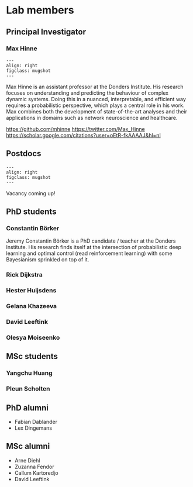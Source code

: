 # Lab members

## Principal Investigator

### Max Hinne

```{figure} ../images/max_head.jpg
---
align: right
figclass: mugshot
---
```

Max Hinne is an assistant professor at the Donders Institute. His research focuses on understanding and predicting the behaviour of complex dynamic systems. Doing this in a nuanced, interpretable, and efficient way requires a probabilistic perspective, which plays a central role in his work. Max combines both the development of state-of-the-art analyses and their applications in domains such as network neuroscience and healthcare.

https://github.com/mhinne https://twitter.com/Max_Hinne https://scholar.google.com/citations?user=oEtR-fkAAAAJ&hl=nl





## Postdocs

```{figure} ../images/constantin.jpg
---
align: right
figclass: mugshot
---
```

Vacancy coming up!

## PhD students

### Constantin Börker

Jeremy Constantin Börker is a PhD candidate / teacher at the Donders Institute. His research finds itself at the intersection of probabilistic deep learning and optimal control (read reinforcement learning) with some Bayesianism sprinkled on top of it. 

### Rick Dijkstra

### Hester Huijsdens

### Gelana Khazeeva

### David Leeftink

### Olesya Moiseenko

## MSc students

### Yangchu Huang

### Pleun Scholten


## PhD alumni

* Fabian Dablander
* Lex Dingemans

## MSc alumni

* Arne Diehl
* Zuzanna Fendor
* Callum Kartoredjo
* David Leeftink
